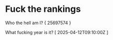 # Fuck the rankings

Who the hell am I?
{ 25697574 }

What fucking year is it?
[ 2025-04-12T09:10:00Z ]
